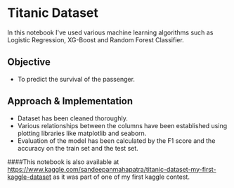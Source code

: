 # Titanic Dataset
In this notebook I've used various machine learning algorithms such as Logistic Regression, XG-Boost and Random Forest Classifier.

## Objective

- To predict the survival of the passenger.

## Approach & Implementation

- Dataset has been cleaned thoroughly.
- Various relationships between the columns have been established using plotting libraries like matplotlib and seaborn.
- Evaluation of the model has been calculated by the F1 score and the accuracy on the train set and the test set.


####This notebook is also available at https://www.kaggle.com/sandeepanmahapatra/titanic-dataset-my-first-kaggle-dataset as it was part of one of my first kaggle contest.
